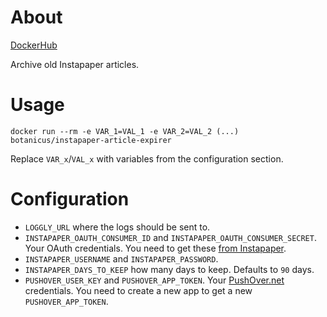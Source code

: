 # About

[DockerHub](https://cloud.docker.com/u/botanicus/repository/docker/botanicus/instapaper-article-archiver)

Archive old Instapaper articles.

# Usage

```
docker run --rm -e VAR_1=VAL_1 -e VAR_2=VAL_2 (...) botanicus/instapaper-article-expirer
```

Replace `VAR_x`/`VAL_x` with variables from the configuration section.

# Configuration

- `LOGGLY_URL` where the logs should be sent to.
- `INSTAPAPER_OAUTH_CONSUMER_ID` and `INSTAPAPER_OAUTH_CONSUMER_SECRET`. Your OAuth credentials. You need to get these [from Instapaper](https://www.instapaper.com/main/request_oauth_consumer_token).
- `INSTAPAPER_USERNAME` and `INSTAPAPER_PASSWORD`.
- `INSTAPAPER_DAYS_TO_KEEP` how many days to keep. Defaults to `90` days.
- `PUSHOVER_USER_KEY` and `PUSHOVER_APP_TOKEN`. Your [PushOver.net](http://pushover.net) credentials. You need to create a new app to get a new `PUSHOVER_APP_TOKEN`.
